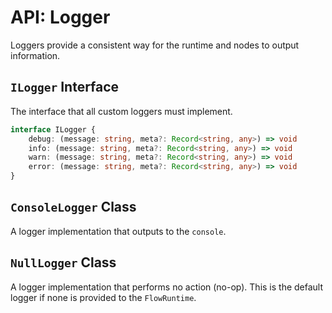 # API: Logger

Loggers provide a consistent way for the runtime and nodes to output information.

## `ILogger` Interface

The interface that all custom loggers must implement.

```typescript
interface ILogger {
	debug: (message: string, meta?: Record<string, any>) => void
	info: (message: string, meta?: Record<string, any>) => void
	warn: (message: string, meta?: Record<string, any>) => void
	error: (message: string, meta?: Record<string, any>) => void
}
```

## `ConsoleLogger` Class

A logger implementation that outputs to the `console`.

## `NullLogger` Class

A logger implementation that performs no action (no-op). This is the default logger if none is provided to the `FlowRuntime`.
